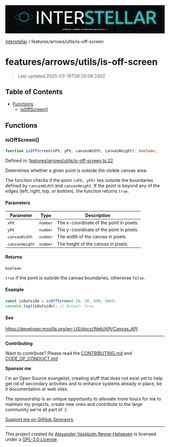 <div><img alt="SPECCER logo" src="https://raw.githubusercontent.com/phun-ky/interstellar/main/public/interstellar-header.png" style="max-height:120px;"/></div>

[interstellar](../../../README.md) / features/arrows/utils/is-off-screen

# features/arrows/utils/is-off-screen

> Last updated 2025-03-19T08:29:08.330Z

## Table of Contents

- [Functions](#functions)
  - [isOffScreen()](#isoffscreen)

## Functions

### isOffScreen()

```ts
function isOffScreen(xPX, yPX, canvasWidth, canvasHeight): boolean;
```

Defined in:
[features/arrows/utils/is-off-screen.ts:22](https://github.com/phun-ky/interstellar/blob/main/src/features/arrows/utils/is-off-screen.ts#L22)

Determines whether a given point is outside the visible canvas area.

The function checks if the point `(xPX, yPX)` lies outside the boundaries
defined by `canvasWidth` and `canvasHeight`. If the point is beyond any of the
edges (left, right, top, or bottom), the function returns `true`.

#### Parameters

| Parameter      | Type     | Description                              |
| -------------- | -------- | ---------------------------------------- |
| `xPX`          | `number` | The x-coordinate of the point in pixels. |
| `yPX`          | `number` | The y-coordinate of the point in pixels. |
| `canvasWidth`  | `number` | The width of the canvas in pixels.       |
| `canvasHeight` | `number` | The height of the canvas in pixels.      |

#### Returns

`boolean`

`true` if the point is outside the canvas boundaries, otherwise `false`.

#### Example

```ts
const isOutside = isOffScreen(-10, 50, 800, 600);
console.log(isOutside); // Output: true
```

#### See

<https://developer.mozilla.org/en-US/docs/Web/API/Canvas_API>

---

**Contributing**

Want to contribute? Please read the
[CONTRIBUTING.md](https://github.com/phun-ky/interstellar/blob/main/CONTRIBUTING.md)
and
[CODE_OF_CONDUCT.md](https://github.com/phun-ky/interstellar/blob/main/CODE_OF_CONDUCT.md)

**Sponsor me**

I'm an Open Source evangelist, creating stuff that does not exist yet to help
get rid of secondary activities and to enhance systems already in place, be it
documentation or web sites.

The sponsorship is an unique opportunity to alleviate more hours for me to
maintain my projects, create new ones and contribute to the large community
we're all part of :)

[Support me on GitHub Sponsors](https://github.com/sponsors/phun-ky).

---

This project created by [Alexander Vassbotn Røyne-Helgesen](http://phun-ky.net)
is licensed under a
[GPL-3.0 License](https://choosealicense.com/licenses/gpl-3.0/).
